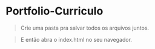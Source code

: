 # Portfolio-Curriculo

> Crie uma pasta pra salvar todos os arquivos juntos.

> E então abra o index.html no seu navegador.
